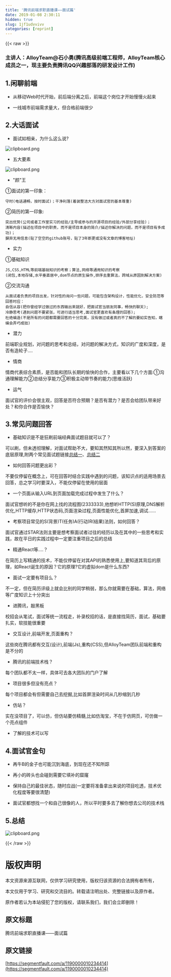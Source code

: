```yaml
---
title: '腾讯前端求职直播课——面试篇' 
date: 2019-01-08 2:30:11
hidden: true
slug: 1jf1udvvivv
categories: [reprint]
---
```


{{< raw >}}

                    
<h3 id="articleHeader0">主讲人：AlloyTeam@石小勇(腾讯高级前端工程师，AlloyTeam核心成员之一，现主要负责腾讯QQ兴趣部落的研发设计工作)</h3>
<h2 id="articleHeader1">1.闲聊前端</h2>
<ul>
<li><p>从移动Web时代开始，前后端分离之后，前端这个岗位才开始慢慢火起来</p></li>
<li><p>一线城市前端需求量大，但合格前端很少</p></li>
</ul>
<h2 id="articleHeader2">2.大话面试</h2>
<ul><li><p>面试如相亲，为什么这么说?</p></li></ul>
<p><span class="img-wrap"><img data-src="/img/bVQ6Kg?w=237&amp;h=182" src="https://static.alili.tech/img/bVQ6Kg?w=237&amp;h=182" alt="clipboard.png" title="clipboard.png" style="cursor: pointer; display: inline;"></span></p>
<ul><li><p>五大要素</p></li></ul>
<p><span class="img-wrap"><img data-src="/img/bVQ6K0?w=372&amp;h=176" src="https://static.alili.tech/img/bVQ6K0?w=372&amp;h=176" alt="clipboard.png" title="clipboard.png" style="cursor: pointer; display: inline;"></span></p>
<ul><li><p>"颜"王</p></li></ul>
<p>①面试的第一印象：</p>
<div class="widget-codetool" style="display:none;">
      <div class="widget-codetool--inner">
      <span class="selectCode code-tool" data-toggle="tooltip" data-placement="top" title="" data-original-title="全选"></span>
      <span type="button" class="copyCode code-tool" data-toggle="tooltip" data-placement="top" data-clipboard-text="守时(电话通畅，按时面试)；干净利落(着装整洁大方对面试官的基本尊重)
" title="" data-original-title="复制"></span>
      <span type="button" class="saveToNote code-tool" data-toggle="tooltip" data-placement="top" title="" data-original-title="放进笔记"></span>
      </div>
      </div><pre class="hljs gcode"><code>守时<span class="hljs-comment">(电话通畅，按时面试)</span>；干净利落<span class="hljs-comment">(着装整洁大方对面试官的基本尊重)</span>
</code></pre>
<p>②简历的第一印象:</p>
<div class="widget-codetool" style="display:none;">
      <div class="widget-codetool--inner">
      <span class="selectCode code-tool" data-toggle="tooltip" data-placement="top" title="" data-original-title="全选"></span>
      <span type="button" class="copyCode code-tool" data-toggle="tooltip" data-placement="top" data-clipboard-text="突出优势(公司或者工作室实习的经验/主导或参与的开源项目的经验/外部分享经验)；
清晰内容(描述在项目中的职责，而不是项目本身的简介/描述你解决的问题，而不是项目有多成功)；
摒弃无用信息(贴了空空的github账号，贴了3年断更或没有文章的博客地址)
" title="" data-original-title="复制"></span>
      <span type="button" class="saveToNote code-tool" data-toggle="tooltip" data-placement="top" title="" data-original-title="放进笔记"></span>
      </div>
      </div><pre class="hljs gcode"><code>突出优势<span class="hljs-comment">(公司或者工作室实习的经验/主导或参与的开源项目的经验/外部分享经验)</span>；
清晰内容<span class="hljs-comment">(描述在项目中的职责，而不是项目本身的简介/描述你解决的问题，而不是项目有多成功)</span>；
摒弃无用信息<span class="hljs-comment">(贴了空空的github账号，贴了3年断更或没有文章的博客地址)</span>
</code></pre>
<ul><li><p>实力</p></li></ul>
<p>①基础知识</p>
<div class="widget-codetool" style="display:none;">
      <div class="widget-codetool--inner">
      <span class="selectCode code-tool" data-toggle="tooltip" data-placement="top" title="" data-original-title="全选"></span>
      <span type="button" class="copyCode code-tool" data-toggle="tooltip" data-placement="top" data-clipboard-text="JS,CSS,HTML等前端基础知识的考察；算法,网络等通用知识的考察
(闭包,本地存储,水平垂直居中,dom节点的原生操作,排序去重算法，跨域从原因到解决方案)
" title="" data-original-title="复制"></span>
      <span type="button" class="saveToNote code-tool" data-toggle="tooltip" data-placement="top" title="" data-original-title="放进笔记"></span>
      </div>
      </div><pre class="hljs gcode"><code>JS,CSS,HTML等前端基础知识的考察；算法,网络等通用知识的考察
<span class="hljs-comment">(闭包,本地存储,水平垂直居中,dom节点的原生操作,排序去重算法，跨域从原因到解决方案)</span>
</code></pre>
<p>②交流沟通</p>
<div class="widget-codetool" style="display:none;">
      <div class="widget-codetool--inner">
      <span class="selectCode code-tool" data-toggle="tooltip" data-placement="top" title="" data-original-title="全选"></span>
      <span type="button" class="copyCode code-tool" data-toggle="tooltip" data-placement="top" data-clipboard-text="从面试者负责的项目出发，针对性的询问一些问题，可能包含架构设计，性能优化，安全防范等
回答时应：
自信从容(把你曾经学过做过的东西输出来就好，把面试官当朋友同事，畅快的聊天);
冷静思考(遇到问题不要紧张，可进行适当思考,面试官更喜欢有条理的回答);
杜绝编造(不是所有的问题都需要回答的十分完美，没有做过或者真的不了解的要如实告知，瞎编会弄巧成拙)
" title="" data-original-title="复制"></span>
      <span type="button" class="saveToNote code-tool" data-toggle="tooltip" data-placement="top" title="" data-original-title="放进笔记"></span>
      </div>
      </div><pre class="hljs gcode"><code>从面试者负责的项目出发，针对性的询问一些问题，可能包含架构设计，性能优化，安全防范等
回答时应：
自信从容<span class="hljs-comment">(把你曾经学过做过的东西输出来就好，把面试官当朋友同事，畅快的聊天)</span>;
冷静思考<span class="hljs-comment">(遇到问题不要紧张，可进行适当思考,面试官更喜欢有条理的回答)</span>;
杜绝编造<span class="hljs-comment">(不是所有的问题都需要回答的十分完美，没有做过或者真的不了解的要如实告知，瞎编会弄巧成拙)</span>
</code></pre>
<ul><li><p>潜力</p></li></ul>
<p>前端职业规划，对问题的思考和总结，对问题的解决方式，知识的广度和深度，是否有造轮子....</p>
<ul><li><p>情商</p></li></ul>
<p>情商代表综合素质，是否能和团队长期的愉快的合作，主要看以下几个方面:①沟通理解能力②总结分享能力③积极主动带节奏的能力(思维活跃)</p>
<ul><li><p>运气</p></li></ul>
<p>面试官的评价会很主观，回答是否符合预期？是否有潜力？是否会给团队带来好处？和你合作是否愉快？</p>
<h2 id="articleHeader3">3.常见问题回答</h2>
<ul><li><p>基础知识是不是狂刷前端经典面试题目就可以了？</p></li></ul>
<p>可以刷，但未透彻理解，对面试帮助不大，要知其然知其所以然，要深入到答案的底层原理,附两个常见面试题链接<a href="https://markyun.github.io/2015/Front-end-Developer-Questions/" rel="nofollow noreferrer" target="_blank">总结一</a>、<a href="https://www.zhihu.com/question/41466747" rel="nofollow noreferrer" target="_blank">总结二</a></p>
<ul><li><p>如何回答问题更出彩？</p></li></ul>
<p>不要仅停留在概念上，可在回答时结合实践中遇到的问题，该知识点的适用场景去回答，总之学习时要深入，不能仅停留在使用的层面</p>
<ul><li><p>一个页面从输入URL到页面加载完成过程中发生了什么？</p></li></ul>
<p>面试官想听的不是你在网上找的流程图(2333333),他想听HTTP(S)原理,DNS解析优化,HTTP缓存,HTTP状态码,页面渲染过程,页面性能优化,首屏加速,调试......</p>
<ul><li><p>考察项目常见的S(背景)T(任务)A(行动)R(结果)法则，如何回答？</p></li></ul>
<p>面试官通过STAR法则主要是想考察面试者过往的经历以及在其中的一些思考和实践，故在平日的实践过程中一定要注重项目之后的总结</p>
<ul><li><p>精通React等....？</p></li></ul>
<p>在简历上写精通的技术，不能仅停留在对其API的熟悉使用上,要知道其背后的原理，如React诞生的原因？它的原理?它的虚拟dom是什么东西?</p>
<ul><li><p>面试一定要有项目么？</p></li></ul>
<p>不一定，但在简历评级上就会比别的同学稍弱，那么你就需要在基础，算法，网络等广度知识上十分突出</p>
<ul><li><p>进腾讯，敲黑板</p></li></ul>
<p>校招会从笔试，面试等统一流程走，补录校招的话，是直接找简历，面试，基础要扎实，软技能很重要</p>
<ul><li><p>交互设计,前端开发,页面重构？</p></li></ul>
<p>这些岗在腾讯都有交互(设计),前端(Js),重构(CSS),但AlloyTeam团队前端和重构是不分的</p>
<ul><li><p>腾讯的前端技术栈？</p></li></ul>
<p>每个团队都不太一样，具体可去各大团队的门户了解</p>
<ul><li><p>项目很多但没有亮点？</p></li></ul>
<p>每个项目都会有但需要自己去挖掘,比如首屏渲染时间从几秒缩到几秒</p>
<ul><li><p>仿站？</p></li></ul>
<p>实在没项目了，可以仿，但仿站要仿精髓,比如仿淘宝，不在于仿网页，可仿做一个亮点组件</p>
<ul><li><p>了解的技术可以写</p></li></ul>
<h2 id="articleHeader4">4.面试官金句</h2>
<ul>
<li><p>再牛B的金子也可能沉到海底，到现在还不知所踪</p></li>
<li><p>再小的砖头也会碰到需要它填补的窟窿</p></li>
<li><p>保持自己的最佳状态，随时应战(一定要将准备拿出来说的项目吃透，技术优化程度等要很清楚)</p></li>
<li><p>面试官都想找一个和自己很像的人，所以平时要多去了解你想去公司的技术栈</p></li>
</ul>
<h2 id="articleHeader5">5.总结</h2>
<p><span class="img-wrap"><img data-src="/img/bVQ6UI?w=921&amp;h=432" src="https://static.alili.tech/img/bVQ6UI?w=921&amp;h=432" alt="clipboard.png" title="clipboard.png" style="cursor: pointer; display: inline;"></span></p>

                
{{< /raw >}}

# 版权声明
本文资源来源互联网，仅供学习研究使用，版权归该资源的合法拥有者所有，

本文仅用于学习、研究和交流目的。转载请注明出处、完整链接以及原作者。

原作者若认为本站侵犯了您的版权，请联系我们，我们会立即删除！

## 原文标题
腾讯前端求职直播课——面试篇

## 原文链接
[https://segmentfault.com/a/1190000010234414](https://segmentfault.com/a/1190000010234414)

